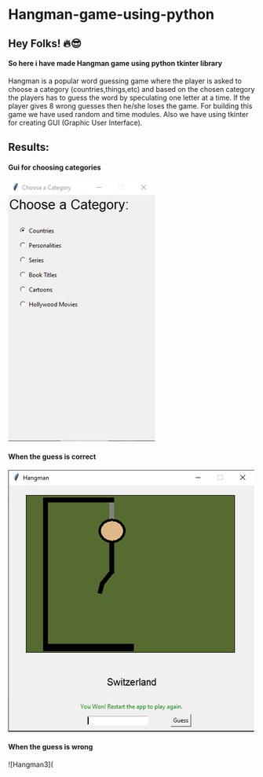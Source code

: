 # Hangman-game-using-python
## Hey Folks! 🔥😎
#### So here i have made Hangman game using python tkinter library
Hangman is a popular word guessing game where the player is asked to choose a category (countries,things,etc) and based on the chosen category the players has to guess the word by speculating one letter at a time. If the player gives 8 wrong guesses then he/she loses the game. For building this game we have used  random and time modules. Also we have using tkinter for creating GUI (Graphic User Interface).

## Results:
#### Gui for choosing categories
![Hangman1](https://github.com/Roshni260/Hangman-game-using-python/blob/main/Hangman%201.PNG)

#### When the guess is correct
![Hangman2](https://github.com/Roshni260/Hangman-game-using-python/blob/main/Hangman%202.PNG)

#### When the guess is wrong
![Hangman3](

